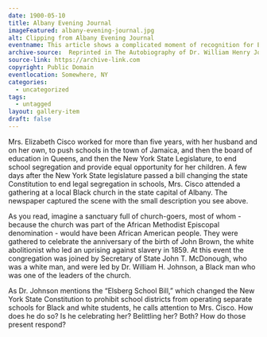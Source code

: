 ```yaml
---
date: 1900-05-10
title: Albany Evening Journal
imageFeatured: albany-evening-journal.jpg
alt: Clipping from Albany Evening Journal
eventname: This article shows a complicated moment of recognition for Elizabeth Cisco after legal school segregation ends.  
archive-source:  Reprinted in The Autobiography of Dr. William Henry Johnson.
source-link: https://archive-link.com
copyright: Public Domain
eventlocation: Somewhere, NY
categories:
  - uncategorized
tags:
  - untagged
layout: gallery-item
draft: false
---
```


Mrs. Elizabeth Cisco worked for more than five years, with her husband and on her own, to push schools in the town of Jamaica, and then the board of education in Queens, and then the New York State Legislature, to end school segregation and provide equal opportunity for her children. A few days after the New York State legislature passed a bill changing the state Constitution to end legal segregation in schools, Mrs. Cisco attended a gathering at a local Black church in the state capital of Albany. The newspaper captured the scene with the small description you see above.

As you read, imagine a sanctuary full of church-goers, most of whom - because the church was part of the African Methodist Episcopal denomination - would have been African American people. They were gathered to celebrate the anniversary of the birth of John Brown, the white abolitionist who led an uprising against slavery in 1859. At this event the congregation was joined by Secretary of State John T. McDonough, who was a white man, and were led by Dr. William H. Johnson, a Black man who was one of the leaders of the church.

As Dr. Johnson mentions the “Elsberg School Bill,” which changed the New York State Constitution to prohibit school districts from operating separate schools for Black and white students, he calls attention to Mrs. Cisco. How does he do so? Is he celebrating her? Belittling her? Both? How do those present respond?
